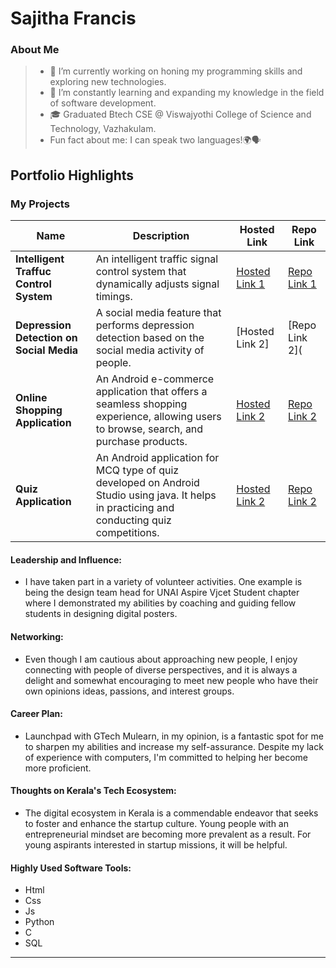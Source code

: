 # Sajitha Francis

### About Me

> - 🔭 I’m currently working on honing my programming skills and exploring new technologies.
> - 🌱 I’m constantly learning and expanding my knowledge in the field of software development.
> - 🎓 Graduated Btech CSE @ Viswajyothi College of Science and Technology, Vazhakulam.
> - Fun fact about me: I can speak two languages!🌍🗣️



## Portfolio Highlights

### My Projects

| Name                | Description                                                               | Hosted Link                              | Repo Link                                                      |
|---------------------|---------------------------------------------------------------------------|------------------------------------------|----------------------------------------------------------------|
| **Intelligent Traffuc Control System**  | An intelligent traffic signal control system that dynamically adjusts signal timings.  | [Hosted Link 1](https://drive.google.com/drive/folders/1vsoNqL31C5NfG9VWTMiEOmKnnmTpQSvH?usp=drive_link)    | [Repo Link 1](https://drive.google.com/drive/folders/1vsoNqL31C5NfG9VWTMiEOmKnnmTpQSvH?usp=drive_link)            |
| **Depression Detection on Social Media**  |  A social media feature that performs depression detection based on the social media activity of people.    | [Hosted Link 2]  | [Repo Link 2](           |
| **Online Shopping Application**  | An Android e-commerce application that offers a seamless shopping experience, allowing users to browse, search, and purchase products.     | [Hosted Link 2](https://drive.google.com/drive/folders/1kWrbXQQM_HM8RG3_-9kVTg2AC4LwM0jF?usp=drive_link) | [Repo Link 2](https://drive.google.com/drive/folders/1kWrbXQQM_HM8RG3_-9kVTg2AC4LwM0jF?usp=drive_link)    |
| **Quiz Application**  | An Android application for MCQ type of quiz developed on Android Studio using java. It helps in practicing and conducting quiz competitions.     | [Hosted Link 2](https://drive.google.com/drive/folders/1JhWeGRDS6g8lW8a6dVRAbBFs9JfmQ8WL?usp=drive_link) | [Repo Link 2](https://drive.google.com/drive/folders/1JhWeGRDS6g8lW8a6dVRAbBFs9JfmQ8WL?usp=drive_link)           |

#### Leadership and Influence:

- I have taken part in a variety of volunteer activities. One example is being the design team head for UNAI Aspire Vjcet Student chapter where I demonstrated my abilities by coaching and guiding fellow students in designing digital posters.

#### Networking:

- Even though I am cautious about approaching new people, I enjoy connecting with people of diverse perspectives, and it is always a delight and somewhat encouraging to meet new people who have their own opinions ideas, passions, and interest groups.

#### Career Plan:

- Launchpad with GTech Mulearn, in my opinion, is a fantastic spot for me to sharpen my abilities and increase my self-assurance. Despite my lack of experience with computers, I'm committed to helping her become more proficient.

#### Thoughts on Kerala's Tech Ecosystem:

- The digital ecosystem in Kerala is a commendable endeavor that seeks to foster and enhance the startup culture. Young people with an entrepreneurial mindset are becoming more prevalent as a result. For young aspirants interested in startup missions, it will be helpful.


#### Highly Used Software Tools:

- Html
- Css
- Js
- Python
- C
- SQL






---
